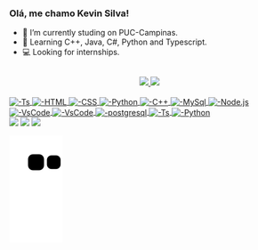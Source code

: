 ###  Olá, me chamo Kevin Silva!
- :telescope: I’m currently studing on PUC-Campinas.
- :seedling: Learning C++, Java, C#, Python and Typescript.
- :computer: Looking for internships.
  ##
<div align="center">
  <a href="https://github.com/Kevin-Silva-Dev">
  <img height="150em" src="https://github-readme-stats.vercel.app/api?username=Kevin-Silva-Dev&show_icons=true&theme=dark&include_all_commits=true&count_private=true"/>
  <img height="150em" src="https://github-readme-stats.vercel.app/api/top-langs/?username=Kevin-Silva-Dev&layout=compact&langs_count=7&theme=dark"/>
</div>
  <div style="display: inline_block"><br>
  <img align="center" alt="-Ts" height="30" width="100" src="https://cdn.jsdelivr.net/gh/devicons/devicon/icons/javascript/javascript-plain.svg" />
  <img align="center" alt="-HTML" height="30" width="80" src="https://cdn.jsdelivr.net/gh/devicons/devicon/icons/html5/html5-plain.svg" />
  <img align="center" alt="-CSS" height="30" width="80" src="https://cdn.jsdelivr.net/gh/devicons/devicon/icons/css3/css3-plain.svg" />
  <img align="center" alt="-Python" height="30" width="100" src="https://cdn.jsdelivr.net/gh/devicons/devicon/icons/python/python-plain.svg" />
  <img align="center" alt="-C++" height="30" width="80" src="https://cdn.jsdelivr.net/gh/devicons/devicon/icons/cplusplus/cplusplus-line.svg" />
  <img align="center" alt="-MySql" height="35" width="80" src="https://cdn.jsdelivr.net/gh/devicons/devicon/icons/mysql/mysql-plain.svg" />
  <img align="center" alt="-Node.js" height="30" width="80" src="https://cdn.jsdelivr.net/gh/devicons/devicon/icons/nodejs/nodejs-plain.svg" />
  <img align="center" alt="-VsCode" height="30" width="80" src="https://cdn.jsdelivr.net/gh/devicons/devicon/icons/vscode/vscode-plain.svg" />
  <img align="center" alt="-VsCode" height="30" width="80" src="https://cdn.jsdelivr.net/gh/devicons/devicon@v2.14.0/devicon.min.css" />
  <img align="center" alt="-postgresql" height="30" width="80" src="https://cdn.jsdelivr.net/gh/devicons/devicon/icons/postgresql/postgresql-plain-wordmark.svg" />
  <img align="center" alt="-Ts" height="40" width="80" src="https://cdn.jsdelivr.net/gh/devicons/devicon/icons/typescript/typescript-original.svg" />
  <img align="center" alt="-Python" height="40" width="80" src="https://cdn.jsdelivr.net/gh/devicons/devicon/icons/python/python-original.svg" />
</div>
  <div> 
  <a href="https://www.instagram.com/kevinrsilva" target="_blank"><img src="https://img.shields.io/badge/-Instagram-%23E4405F?style=for-the-badge&logo=instagram&logoColor=dark" target="_blank"></a>
  <a href = "mailto:kivim2018@gmail.com"><img src="https://img.shields.io/badge/-Gmail-%23333?style=for-the-badge&logo=gmail&logoColor=white" target="_blank"></a>
  <a href= "https://www.linkedin.com/in/kevin-silva-back-end/" target="_blank"><img src="https://img.shields.io/badge/-LinkedIn-%230077B5?style=for-the-badge&logo=linkedin&logoColor=white" target="_blank"></a> 
    
  ![Snake animation](https://github.com/Kevin-Silva-Dev/Kevin-Silva-Dev/blob/output/github-contribution-grid-snake.svg)
</div>
